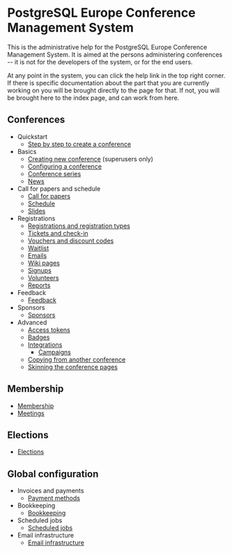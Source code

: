 # PostgreSQL Europe Conference Management System

This is the administrative help for the PostgreSQL Europe Conference
Management System. It is aimed at the persons administering
conferences -- it is not for the developers of the system, or for the
end users.

At any point in the system, you can click the help link in the top
right corner. If there is specific documentation about the part that
you are currently working on you will be brought directly to the page
for that. If not, you will be brought here to the index page, and can
work from here.

## Conferences
* Quickstart
    * [Step by step to create a conference](stepbystep)
* Basics
    * [Creating new conference](super_conference#new) (superusers only)
    * [Configuring a conference](configuring)
    * [Conference series](series)
	* [News](news)
* Call for papers and schedule
    * [Call for papers](callforpapers)
    * [Schedule](schedule)
    * [Slides](callforpapers#slides)
* Registrations
    * [Registrations and registration types](registrations)
    * [Tickets and check-in](tickets)
    * [Vouchers and discount codes](vouchers)
    * [Waitlist](waitlist)
    * [Emails](emails)
    * [Wiki pages](wiki)
    * [Signups](signups)
    * [Volunteers](volunteers)
    * [Reports](reports)
* Feedback
    * [Feedback](feedback)
* Sponsors
    * [Sponsors](sponsors)
* Advanced
    * [Access tokens](tokens)
    * [Badges](badges)
    * [Integrations](integrations)
        * [Campaigns](integrations#campaigns)
    * [Copying from another conference](copyfromother)
    * [Skinning the conference pages](skinning)


## Membership

* [Membership](membership)
* [Meetings](meetings)

## Elections

* [Elections](elections)

## Global configuration

* Invoices and payments
    * [Payment methods](payment)
* Bookkeeping
    * [Bookkeeping](bookkeeping)
* Scheduled jobs
    * [Scheduled jobs](jobs)
* Email infrastructure
    * [Email infrastructure](mail)
